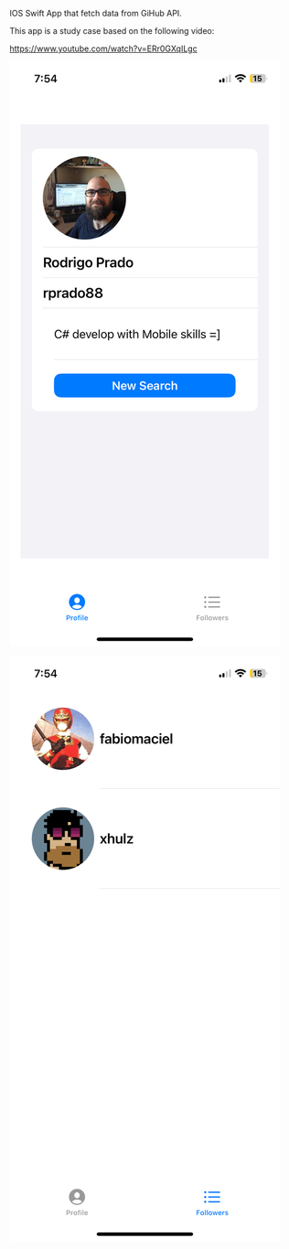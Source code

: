 IOS Swift App that fetch data from GiHub API.

This app is a study case based on the following video:

https://www.youtube.com/watch?v=ERr0GXqILgc

![alt text](IMG_1561-1.PNG)

![alt text](IMG_1562-1.PNG)
